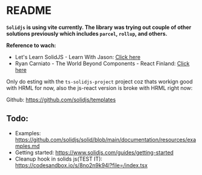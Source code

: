 # README

**`Solidjs` is using vite currently. The library was trying out couple of
other solutions previously which includes `parcel`, `rollup`, and others.**

**Reference to wach:**
- Let's Learn SolidJS - Learn With Jason: [Click here](https://www.youtube.com/watch?v=ZZ-a7B761Ds)
- Ryan Carniato - The World Beyond Components - React Finland: [Click here](https://youtu.be/O6xtMrDEhcE)

Only do esting with the `ts-solidjs-project` project coz thats workign
good with HRML for now, also the js-react version is broke with HRML
right now:

Github: https://github.com/solidjs/templates

## Todo:

- Examples: https://github.com/solidjs/solid/blob/main/documentation/resources/examples.md
- Getting started: https://www.solidjs.com/guides/getting-started
- Cleanup hook in solids js(TEST IT): https://codesandbox.io/s/8no2n9k94l?file=/index.tsx
